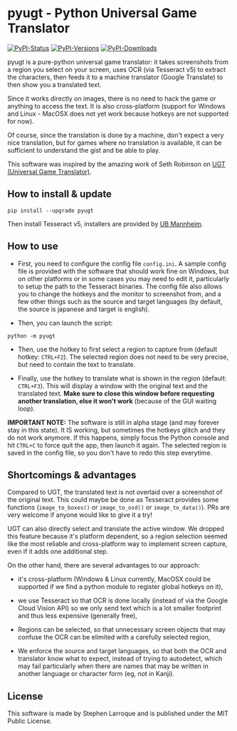 # pyugt - Python Universal Game Translator

[![PyPI-Status](https://img.shields.io/pypi/v/pyugt.svg)](https://pypi.org/project/pyugt) [![PyPI-Versions](https://img.shields.io/pypi/pyversions/pyugt.svg?logo=python&logoColor=white)](https://pypi.org/project/pyugt) [![PyPI-Downloads](https://img.shields.io/pypi/dm/pyugt.svg?logo=python&logoColor=white)](https://pypi.org/project/pyugt)

pyugt is a pure-python universal game translator: it takes screenshots from a region you select on your screen, uses OCR (via Tesseract v5) to extract the characters, then feeds it to a machine translator (Google Translate) to then show you a translated text.

Since it works directly on images, there is no need to hack the game or anything to access the text. It is also cross-platform (support for Windows and Linux - MacOSX does not yet work because hotkeys are not supported for now).

Of course, since the translation is done by a machine, don't expect a very nice translation, but for games where no translation is available, it can be sufficient to understand the gist and be able to play.

This software was inspired by the amazing work of Seth Robinson on [UGT (Universal Game Translator)](https://github.com/SethRobinson/UGT).

## How to install & update

`pip install --upgrade pyugt`

Then install Tesseract v5, installers are provided by [UB Mannheim](https://github.com/UB-Mannheim/tesseract/wiki).

## How to use

* First, you need to configure the config file `config.ini`. A sample config file is provided with the software that should work fine on Windows, but on other platforms or in some cases you may need to edit it, particularly to setup the path to the Tesseract binaries.
  The config file also allows you to change the hotkeys and the monitor to screenshot from, and a few other things such as the source and target languages (by default, the source is japanese and target is english).

* Then, you can launch the script:

`python -m pyugt`

* Then, use the hotkey to first select a region to capture from (default hotkey: `CTRL+F2`). The selected region does not need to be very precise, but need to contain the text to translate.

* Finally, use the hotkey to translate what is shown in the region (default: `CTRL+F3`). This will display a window with the original text and the translated text. **Make sure to close this window before requesting another translation, else it won't work** (because of the GUI waiting loop).

**IMPORTANT NOTE:** The software is still in alpha stage (and may forever stay in this state). It IS working, but sometimes the hotkeys glitch and they do not work anymore. If this happens, simply focus the Python console and hit `CTRL+C` to force quit the app, then launch it again. The selected region is saved in the config file, so you don't have to redo this step everytime.

## Shortcomings & advantages

Compared to UGT, the translated text is not overlaid over a screenshot of the original text. This could maybe be done as Tesseract provides some functions (`image_to_boxes()` or `image_to_osd()` or `image_to_data()`). PRs are very welcome if anyone would like to give it a try!

UGT can also directly select and translate the active window. We dropped this feature because it's platform dependent, so a region selection seemed like the most reliable and cross-platform way to implement screen capture, even if it adds one additional step.

On the other hand, there are several advantages to our approach:

* it's cross-platform (Windows & Linux currently, MacOSX could be supported if we find a python module to register global hotkeys on it),

* we use Tesseract so that OCR is done locally (instead of via the Google Cloud Vision API) so we only send text which is a lot smaller footprint and thus less expensive (generally free),

* Regions can be selected, so that unnecessary screen objects that may confuse the OCR can be elimited with a carefully selected region,

* We enforce the source and target languages, so that both the OCR and translator know what to expect, instead of trying to autodetect, which may fail particularly when there are names that may be written in another language or character form (eg, not in Kanji).

## License

This software is made by Stephen Larroque and is published under the MIT Public License.
